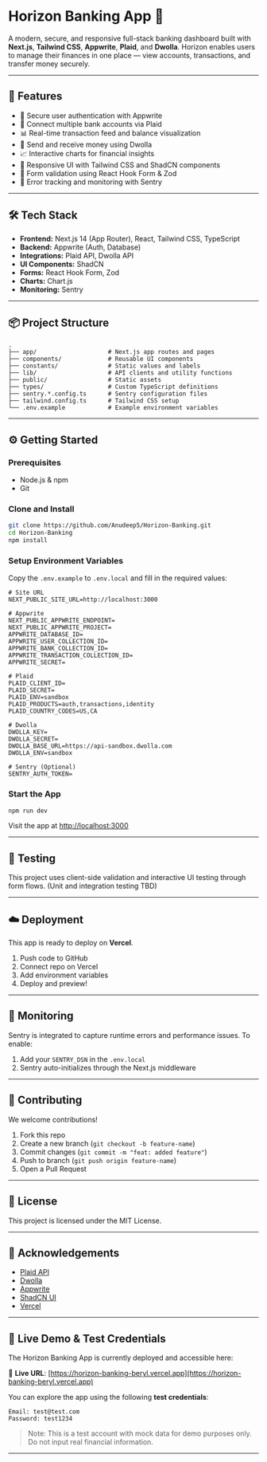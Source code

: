 
# Horizon Banking App 🏦

A modern, secure, and responsive full-stack banking dashboard built with **Next.js**, **Tailwind CSS**, **Appwrite**, **Plaid**, and **Dwolla**. Horizon enables users to manage their finances in one place — view accounts, transactions, and transfer money securely.

---

## 🚀 Features

- 🔐 Secure user authentication with Appwrite
- 🏦 Connect multiple bank accounts via Plaid
- 📊 Real-time transaction feed and balance visualization
- 💸 Send and receive money using Dwolla
- 📈 Interactive charts for financial insights
- 📱 Responsive UI with Tailwind CSS and ShadCN components
- 🧪 Form validation using React Hook Form & Zod
- 🐞 Error tracking and monitoring with Sentry

---

## 🛠 Tech Stack

- **Frontend:** Next.js 14 (App Router), React, Tailwind CSS, TypeScript
- **Backend:** Appwrite (Auth, Database)
- **Integrations:** Plaid API, Dwolla API
- **UI Components:** ShadCN
- **Forms:** React Hook Form, Zod
- **Charts:** Chart.js
- **Monitoring:** Sentry

---

## 📦 Project Structure

```
.
├── app/                    # Next.js app routes and pages
├── components/             # Reusable UI components
├── constants/              # Static values and labels
├── lib/                    # API clients and utility functions
├── public/                 # Static assets
├── types/                  # Custom TypeScript definitions
├── sentry.*.config.ts      # Sentry configuration files
├── tailwind.config.ts      # Tailwind CSS setup
└── .env.example            # Example environment variables
```

---

## ⚙️ Getting Started

### Prerequisites

- Node.js & npm
- Git

### Clone and Install

```bash
git clone https://github.com/Anudeep5/Horizon-Banking.git
cd Horizon-Banking
npm install
```

### Setup Environment Variables

Copy the `.env.example` to `.env.local` and fill in the required values:

```env
# Site URL
NEXT_PUBLIC_SITE_URL=http://localhost:3000

# Appwrite
NEXT_PUBLIC_APPWRITE_ENDPOINT=
NEXT_PUBLIC_APPWRITE_PROJECT=
APPWRITE_DATABASE_ID=
APPWRITE_USER_COLLECTION_ID=
APPWRITE_BANK_COLLECTION_ID=
APPWRITE_TRANSACTION_COLLECTION_ID=
APPWRITE_SECRET=

# Plaid
PLAID_CLIENT_ID=
PLAID_SECRET=
PLAID_ENV=sandbox
PLAID_PRODUCTS=auth,transactions,identity
PLAID_COUNTRY_CODES=US,CA

# Dwolla
DWOLLA_KEY=
DWOLLA_SECRET=
DWOLLA_BASE_URL=https://api-sandbox.dwolla.com
DWOLLA_ENV=sandbox

# Sentry (Optional)
SENTRY_AUTH_TOKEN=
```

### Start the App

```bash
npm run dev
```

Visit the app at [http://localhost:3000](http://localhost:3000)

---

## 🧪 Testing

This project uses client-side validation and interactive UI testing through form flows. (Unit and integration testing TBD)

---

## ☁️ Deployment

This app is ready to deploy on **Vercel**.

1. Push code to GitHub
2. Connect repo on Vercel
3. Add environment variables
4. Deploy and preview!

---

## 🐞 Monitoring

Sentry is integrated to capture runtime errors and performance issues. To enable:

1. Add your `SENTRY_DSN` in the `.env.local`
2. Sentry auto-initializes through the Next.js middleware

---

## 🤝 Contributing

We welcome contributions!

1. Fork this repo
2. Create a new branch (`git checkout -b feature-name`)
3. Commit changes (`git commit -m "feat: added feature"`)
4. Push to branch (`git push origin feature-name`)
5. Open a Pull Request

---

## 📄 License

This project is licensed under the MIT License.

---

## 🙏 Acknowledgements

- [Plaid API](https://plaid.com/)
- [Dwolla](https://www.dwolla.com/)
- [Appwrite](https://appwrite.io/)
- [ShadCN UI](https://ui.shadcn.com/)
- [Vercel](https://vercel.com/)


---

## 🚀 Live Demo & Test Credentials

The Horizon Banking App is currently deployed and accessible here:

🔗 **Live URL**: [https://horizon-banking-beryl.vercel.app](https://horizon-banking-beryl.vercel.app)

You can explore the app using the following **test credentials**:

```
Email: test@test.com
Password: test1234
```

> Note: This is a test account with mock data for demo purposes only. Do not input real financial information.

---

